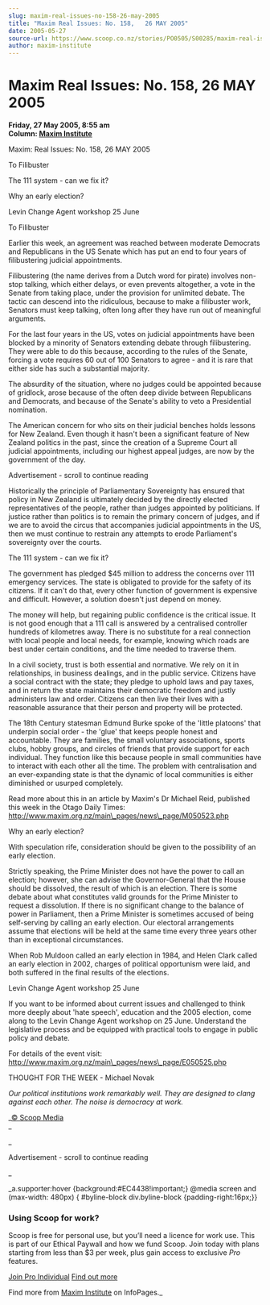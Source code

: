 ```yaml
---
slug: maxim-real-issues-no-158-26-may-2005
title: "Maxim Real Issues: No. 158,   26 MAY 2005"
date: 2005-05-27
source-url: https://www.scoop.co.nz/stories/PO0505/S00285/maxim-real-issues-no-158-26-may-2005.htm
author: maxim-institute
---
```

Maxim Real Issues: No. 158, 26 MAY 2005
=======================================

**Friday, 27 May 2005, 8:55 am**  
**Column: [Maxim Institute](https://info.scoop.co.nz/Maxim_Institute)**

Maxim: Real Issues: No. 158, 26 MAY 2005

To Filibuster

The 111 system - can we fix it?

Why an early election?

Levin Change Agent workshop 25 June

  

To Filibuster

Earlier this week, an agreement was reached between moderate Democrats and Republicans in the US Senate which has put an end to four years of filibustering judicial appointments.

Filibustering (the name derives from a Dutch word for pirate) involves non-stop talking, which either delays, or even prevents altogether, a vote in the Senate from taking place, under the provision for unlimited debate. The tactic can descend into the ridiculous, because to make a filibuster work, Senators must keep talking, often long after they have run out of meaningful arguments.

For the last four years in the US, votes on judicial appointments have been blocked by a minority of Senators extending debate through filibustering. They were able to do this because, according to the rules of the Senate, forcing a vote requires 60 out of 100 Senators to agree - and it is rare that either side has such a substantial majority.

The absurdity of the situation, where no judges could be appointed because of gridlock, arose because of the often deep divide between Republicans and Democrats, and because of the Senate's ability to veto a Presidential nomination.

The American concern for who sits on their judicial benches holds lessons for New Zealand. Even though it hasn't been a significant feature of New Zealand politics in the past, since the creation of a Supreme Court all judicial appointments, including our highest appeal judges, are now by the government of the day.

Advertisement - scroll to continue reading





Historically the principle of Parliamentary Sovereignty has ensured that policy in New Zealand is ultimately decided by the directly elected representatives of the people, rather than judges appointed by politicians. If justice rather than politics is to remain the primary concern of judges, and if we are to avoid the circus that accompanies judicial appointments in the US, then we must continue to restrain any attempts to erode Parliament's sovereignty over the courts.

  
The 111 system - can we fix it?

The government has pledged $45 million to address the concerns over 111 emergency services. The state is obligated to provide for the safety of its citizens. If it can't do that, every other function of government is expensive and difficult. However, a solution doesn't just depend on money.

The money will help, but regaining public confidence is the critical issue. It is not good enough that a 111 call is answered by a centralised controller hundreds of kilometres away. There is no substitute for a real connection with local people and local needs, for example, knowing which roads are best under certain conditions, and the time needed to traverse them.

In a civil society, trust is both essential and normative. We rely on it in relationships, in business dealings, and in the public service. Citizens have a social contract with the state; they pledge to uphold laws and pay taxes, and in return the state maintains their democratic freedom and justly administers law and order. Citizens can then live their lives with a reasonable assurance that their person and property will be protected.

The 18th Century statesman Edmund Burke spoke of the 'little platoons' that underpin social order - the 'glue' that keeps people honest and accountable. They are families, the small voluntary associations, sports clubs, hobby groups, and circles of friends that provide support for each individual. They function like this because people in small communities have to interact with each other all the time. The problem with centralisation and an ever-expanding state is that the dynamic of local communities is either diminished or usurped completely.

Read more about this in an article by Maxim's Dr Michael Reid, published this week in the Otago Daily Times:  
http://www.maxim.org.nz/main\_pages/news\_page/M050523.php

  
Why an early election?

With speculation rife, consideration should be given to the possibility of an early election.

Strictly speaking, the Prime Minister does not have the power to call an election; however, she can advise the Governor-General that the House should be dissolved, the result of which is an election. There is some debate about what constitutes valid grounds for the Prime Minister to request a dissolution. If there is no significant change to the balance of power in Parliament, then a Prime Minister is sometimes accused of being self-serving by calling an early election. Our electoral arrangements assume that elections will be held at the same time every three years other than in exceptional circumstances.

When Rob Muldoon called an early election in 1984, and Helen Clark called an early election in 2002, charges of political opportunism were laid, and both suffered in the final results of the elections.

  
Levin Change Agent workshop 25 June

If you want to be informed about current issues and challenged to think more deeply about 'hate speech', education and the 2005 election, come along to the Levin Change Agent workshop on 25 June. Understand the legislative process and be equipped with practical tools to engage in public policy and debate.

For details of the event visit:  
http://www.maxim.org.nz/main\_pages/news\_page/E050525.php

THOUGHT FOR THE WEEK - Michael Novak

_Our political institutions work remarkably well. They are designed to clang against each other. The noise is democracy at work._

_[© Scoop Media](http://www.scoop.co.nz/about/terms.html)  
_

_

Advertisement - scroll to continue reading



_

_a.supporter:hover {background:#EC4438!important;} @media screen and (max-width: 480px) { #byline-block div.byline-block {padding-right:16px;}}

### Using Scoop for work?

Scoop is free for personal use, but you’ll need a licence for work use. This is part of our Ethical Paywall and how we fund Scoop. Join today with plans starting from less than $3 per week, plus gain access to exclusive _Pro_ features.  
  
[Join Pro Individual](https://pro.scoop.co.nz/Individual/?from=ProIn24) [Find out more](https://pro.scoop.co.nz/using-scoop-for-work/?from=ProIn24)

Find more from [Maxim Institute](https://info.scoop.co.nz/Maxim_Institute) on InfoPages._